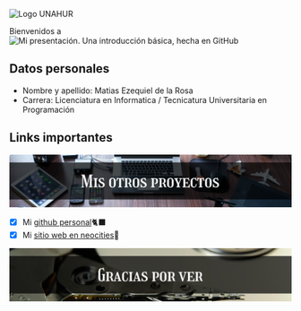 ![Logo UNAHUR](./assets/UNAHUR.png)

Bienvenidos a
![Mi presentación. Una introducción básica, hecha en GitHub](./assets/MiPresentación.webp)

## Datos personales
* Nombre y apellido: Matias Ezequiel de la Rosa
* Carrera: Licenciatura en Informatica / Tecnicatura Universitaria en Programación

## Links importantes
![mis otros proyectos](./assets/proyectos.webp)
- [x] Mi [github personal](https://github.com/Matytoonist)🐈‍⬛
- [x] Mi [sitio web en neocities](https://matytoonistarchive.neocities.org/)🌆

![Gracias por ver](./assets/footer.webp)
